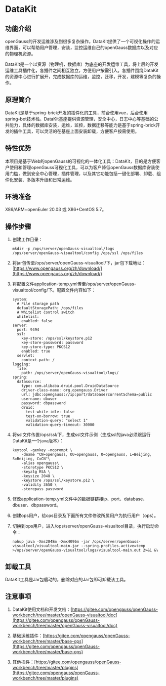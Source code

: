# DataKit

## 功能介绍

openGauss的开发运维涉及到很多复杂操作，DataKit提供了一个可视化操作的运维界面，可以帮助用户管理，安装，监控运维自己的openGauss数据库以及对应的物理机资源。

DataKit是一个以资源（物理机，数据库）为底座的开发运维工具，将上层的开发运维工具插件化，各插件之间相互独立，方便用户按需引入。各插件围绕DataKit的资源中心进行扩展开，完成数据库的运维，监控，迁移，开发，建模等复杂的操作。

## 原理简介

DataKit是基于spring-brick开发的插件化的工具，前台使用vue，后台使用spring-bot技术栈。DataKit基座提供资源管理，安全中心，日志中心等基础的公共能力，具体的数据库安装，运维，监控，数据迁移等能力是基于spring-brick开发的插件工具，可以灵活的在基座上面安装卸载，方便客户按需使用。

## 特性优势

本项目是基于Web的openGauss的可视化的一体化工具：DataKit，目的是方便客户使用和管理openGauss可视化工具，可以为客户降低openGauss数据库安装使用门槛，做到安全中心管理，插件管理，以及其它功能包括一键化部署、卸载、组件化安装、多版本升级和日常运维。

## 环境准备

X86/ARM+openEuler 20.03 或 X86+CentOS 5.7。

## 操作步骤

1.  创建工作目录：

    ```
    mkdir -p /ops/server/openGauss-visualtool/logs /ops/server/openGauss-visualtool/config /ops/ssl /ops/files
    ```
    
1.  将jar包传至/ops/server/openGauss-visualtool/下，jar包下载地址：[https://www.opengauss.org/zh/download/](https://www.opengauss.org/zh/download/)

3. 将配置文件application-temp.yml传至/ops/server/openGauss-visualtool/config/下。配置文件内容如下：

   ```
   system:
     # File storage path
     defaultStoragePath: /ops/files
     # Whitelist control switch
     whitelist:
       enabled: false
   server:
     port: 9494
     ssl:
       key-store: /ops/ssl/keystore.p12
       key-store-password: password
       key-store-type: PKCS12
       enabled: true
     servlet:
       context-path: /
   logging:
     file:
       path: /ops/server/openGauss-visualtool/logs/
   spring:
     datasource:
       type: com.alibaba.druid.pool.DruidDataSource
       driver-class-name: org.opengauss.Driver
       url: jdbc:opengauss://ip:port/database?currentSchema=public
       username: dbuser
       password: dbpassword
       druid:
         test-while-idle: false
         test-on-borrow: true
         validation-query: "select 1"
         validation-query-timeout: 30000
   ```

4. 将ssl文件传置/ops/ssl/下，生成ssl文件示例（生成ssl的java必须跟运行DataKit是一个java版本）：

   ```
   keytool -genkey -noprompt \
       -dname "CN=opengauss, OU=opengauss, O=opengauss, L=Beijing, S=Beijing, C=CN"\
       -alias opengauss\
       -storetype PKCS12 \
       -keyalg RSA \
       -keysize 2048 \
       -keystore /ops/ssl/keystore.p12 \
       -validity 3650 \
       -storepass password
   ```

   

2.  修改application-temp.yml文件中的数据链链接ip、port、database、dbuser、dbpassword。

2.  创建ops用户，给ops目录及下面所有文件修改所属用户为执行用户（ops）。

7. 切换到ops用户，进入/ops/server/openGauss-visualtool目录，执行启动命令：

   ```
   nohup java -Xms2048m -Xmx4096m -jar /ops/server/openGauss-visualtool/visualtool-main.jar --spring.profiles.active=temp >/ops/server/openGauss-visualtool/logs/visualtool-main.out 2>&1 &\
   ```


## 卸载工具

DataKit工具是Jar包启动的，删除对应的Jar包即可卸载该工具。

## 注意事项



1. DataKit使用文档和开发文档：[https://gitee.com/opengauss/openGauss-workbench/tree/master/openGauss-visualtool/doc](https://gitee.com/opengauss/openGauss-workbench/tree/master/openGauss-visualtool/doc)

2. 基础运维插件：[https://gitee.com/opengauss/openGauss-workbench/tree/master/base-ops](https://gitee.com/opengauss/openGauss-workbench/tree/master/base-ops)

3. 其他插件：[https://gitee.com/opengauss/openGauss-workbench/tree/master/plugins](https://gitee.com/opengauss/openGauss-workbench/tree/master/plugins)

